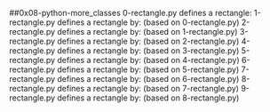 ##0x08-python-more_classes
0-rectangle.py defines a rectangle:
1-rectangle.py defines a rectangle by: (based on 0-rectangle.py)
2-rectangle.py defines a rectangle by: (based on 1-rectangle.py)
3-rectangle.py defines a rectangle by: (based on 2-rectangle.py)
4-rectangle.py defines a rectangle by: (based on 3-rectangle.py)
5-rectangle.py defines a rectangle by: (based on 4-rectangle.py)
6-rectangle.py defines a rectangle by: (based on 5-rectangle.py)
7-rectangle.py defines a rectangle by: (based on 6-rectangle.py)
8-rectangle.py defines a rectangle by: (based on 7-rectangle.py)
9-rectangle.py defines a rectangle by: (based on 8-rectangle.py)
